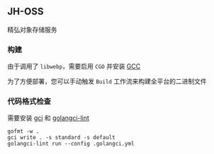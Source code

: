 ## JH-OSS

精弘对象存储服务

### 构建

由于调用了 `libwebp`，需要启用 `CGO` 并安装 [GCC](http://tdm-gcc.tdragon.net/download)

为了方便部署，您可以手动触发 `Build` 工作流来构建全平台的二进制文件

### 代码格式检查

需要安装 [gci](https://github.com/daixiang0/gci) 和 [golangci-lint](https://golangci-lint.run/)

```shell
gofmt -w .
gci write . -s standard -s default
golangci-lint run --config .golangci.yml
```
